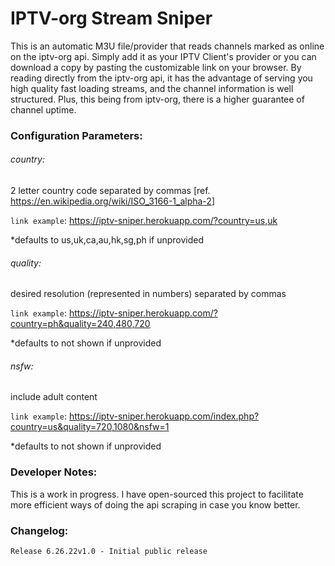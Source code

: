 # IPTV-org Stream Sniper

This is an automatic M3U file/provider that reads channels marked as online on the iptv-org api. Simply add it as your IPTV Client's provider or you can download a copy by pasting the customizable link on your browser. By reading directly from the iptv-org api, it has the advantage of serving you high quality fast loading streams, and the channel information is well structured. Plus, this being from iptv-org, there is a higher guarantee of channel uptime.

### Configuration Parameters:
###### country:
2 letter country code separated by commas [ref. <https://en.wikipedia.org/wiki/ISO_3166-1_alpha-2>]

`link example`: <https://iptv-sniper.herokuapp.com/?country=us,uk​>

*defaults to us,uk,ca,au,hk,sg,ph if unprovided​
###### quality:
desired resolution (represented in numbers) separated by commas

`link example`: <https://iptv-sniper.herokuapp.com/?country=ph&quality=240,480,720​>

*defaults to not shown if unprovided​
###### nsfw:
include adult content

`link example`: <https://iptv-sniper.herokuapp.com/index.php?country=us&quality=720,1080&nsfw=1​>

*defaults to not shown if unprovided​

### Developer Notes:
This is a work in progress. I have open-sourced this project to facilitate more efficient ways of doing the api scraping in case you know better. 

### Changelog:
```
Release 6.26.22v1.0 - Initial public release​
```